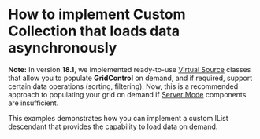# How to implement Custom Collection that loads data asynchronously


<p><b>Note:</b> In version <b>18.1</b>, we implemented ready-to-use <a href="https://documentation.devexpress.com/WPF/10803/Controls-and-Libraries/Data-Grid/Binding-to-Data/Binding-to-any-Data-Source-with-Virtual-Sources">Virtual Source</a> classes that allow you to populate <b>GridControl</b> on demand, and if required, support certain data operations (sorting, filtering). Now, this is a recommended approach to populating your grid on demand if <a href="https://documentation.devexpress.com/WPF/9588/Controls-and-Libraries/Data-Grid/Binding-to-Data/Server-Mode">Server Mode</a> components are insufficient.</p>

<p>This examples demonstrates how you can implement a custom IList descendant that provides the capability to load data on demand.</p>


<br/>